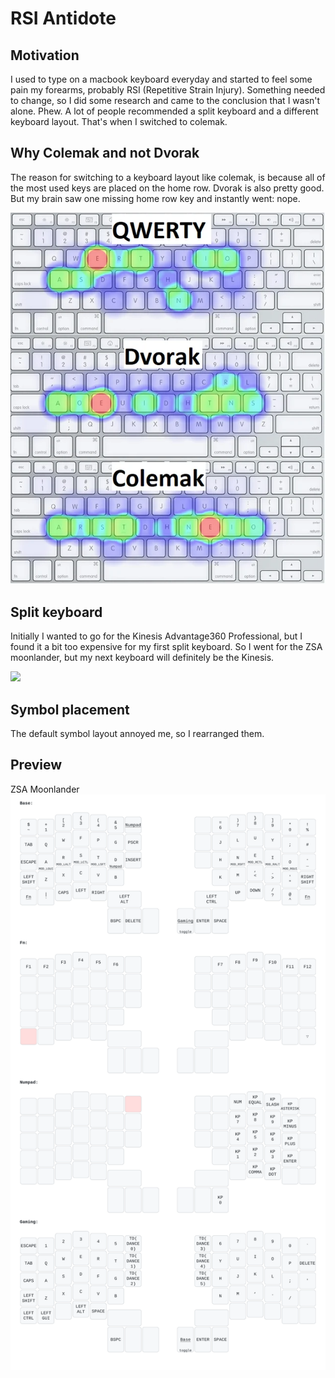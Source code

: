 # RSI Antidote

## Motivation
I used to type on a macbook keyboard everyday and started to feel some pain my forearms, probably RSI (Repetitive Strain Injury).
Something needed to change, so I did some research and came to the conclusion that I wasn't alone. Phew.
A lot of people recommended a split keyboard and a different keyboard layout. That's when I switched to colemak.

## Why Colemak and not Dvorak
The reason for switching to a keyboard layout like colemak, is because all of the most used keys are placed on the home row.
Dvorak is also pretty good. But my brain saw one missing home row key and instantly went: nope.

<img src="./heatmap-qwerty-dvorak-colemak.png">

## Split keyboard
Initially I wanted to go for the Kinesis Advantage360 Professional, but I found it a bit too expensive for my first split keyboard.
So I went for the ZSA moonlander, but my next keyboard will definitely be the Kinesis.

<img src="./zsa-moonlander-dark-blank.png">

## Symbol placement
The default symbol layout annoyed me, so I rearranged them.

## Preview
ZSA Moonlander
<img src="./rillyv_zsa_moonlander.svg">
